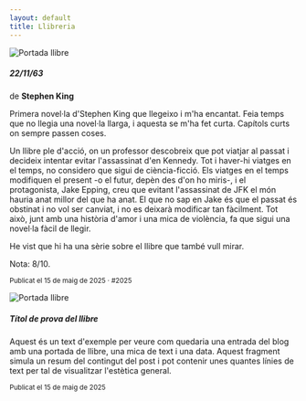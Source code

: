 ```yaml
---
layout: default
title: Llibreria
---
```


<div class="card mb-4 mx-auto" style="max-width: 900px;">
  <div class="row g-0 align-items-center">
    <div class="col-md-4 text-center p-3">
      <img src="{{ site.baseurl }}/assets/images/22_11_63.jpg" alt="Portada llibre" class="img-fluid rounded book-cover">
    </div>
    <div class="col-md-8">
      <div class="card-body">
        <h5 class="card-title mb-1">22/11/63</h5>
        <p class="card-subtitle text-muted mb-2">de <strong>Stephen King</strong></p>
        <p class="card-text">
          Primera novel·la d'Stephen King que llegeixo i m'ha encantat. Feia temps que no llegia una novel·la llarga, i aquesta se m'ha fet curta. Capítols curts on sempre passen coses.
        </p>
        <p class="card-text">
          Un llibre ple d'acció, on un professor descobreix que pot viatjar al passat i decideix intentar evitar l'assassinat d'en Kennedy. Tot i haver-hi viatges en el temps, no considero que sigui de ciència-ficció. Els viatges en el temps modifiquen el present -o el futur, depèn des d'on ho miris-, i el protagonista, Jake Epping, creu que evitant l'assassinat de JFK el món hauria anat millor del que ha anat. El que no sap en Jake és que el passat és obstinat i no vol ser canviat, i no es deixarà modificar tan fàcilment. Tot això, junt amb una història d'amor i una mica de violència, fa que sigui una novel·la fàcil de llegir.
        </p>
        <p class="card-text">
          He vist que hi ha una sèrie sobre el llibre que també vull mirar.
        </p>
        <p class="card-text">
          Nota: 8/10.
        </p>
        <p class="card-text">
          <small class="text-muted">Publicat el 15 de maig de 2025  · <span class="badge bg-light text-secondary">#2025</span></small>
        </p>
      </div>
    </div>
  </div>
</div>

<div class="card mb-4 mx-auto" style="max-width: 900px;">
  <div class="row g-0 align-items-center">
    <div class="col-md-4 text-center p-3">
      <img src="{{ site.baseurl }}/assets/images/Invicto.jpg" alt="Portada llibre" class="img-fluid rounded book-cover">
    </div>
    <div class="col-md-8">
      <div class="card-body">
        <h5 class="card-title">Títol de prova del llibre</h5>
        <p class="card-text">
          Aquest és un text d'exemple per veure com quedaria una entrada del blog amb una portada de llibre, una mica de text i una data. Aquest fragment simula un resum del contingut del post i pot contenir unes quantes línies de text per tal de visualitzar l'estètica general.
        </p>
        <p class="card-text">
          <small class="text-muted">Publicat el 15 de maig de 2025</small>
        </p>
      </div>
    </div>
  </div>
</div>

